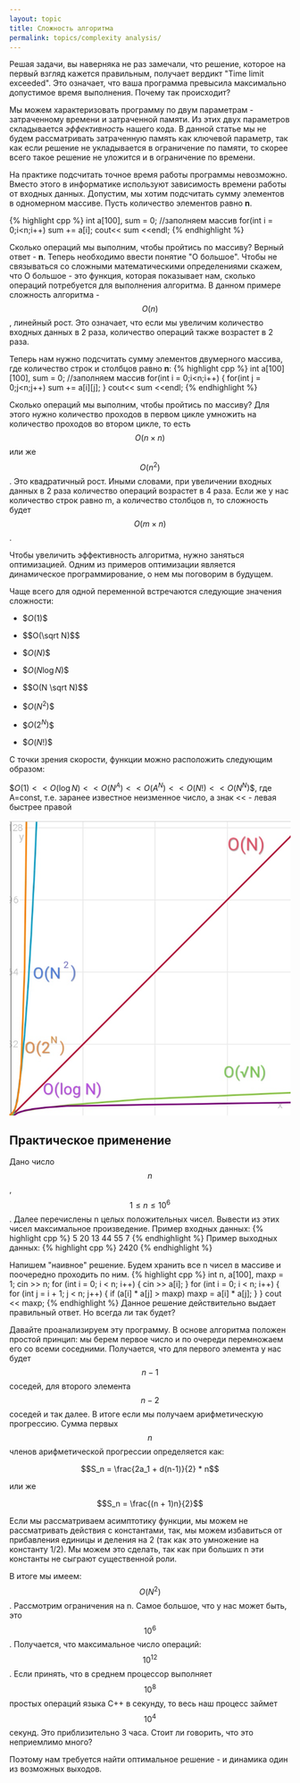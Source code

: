 ```yaml
---
layout: topic
title: Сложность алгоритма
permalink: topics/complexity analysis/
---
```


Решая задачи, вы наверняка не раз замечали, что решение, которое на первый взгляд кажется правильным, получает вердикт "Time limit exceeded". Это означает, что ваша программа превысила максимально допустимое время выполнения. Почему так происходит?

Мы можем характеризовать программу по двум параметрам - затраченному времени и затраченной памяти. Из этих двух параметров складывается *эффективность* нашего кода. В данной статье мы не будем рассматривать затраченную память как ключевой параметр, так как если решение не укладывается в ограничение по памяти, то скорее всего такое решение не уложится и в ограничение по времени.

На практике подсчитать точное время работы программы невозможно. Вместо этого в информатике используют зависимость времени работы от входных данных.
Допустим, мы хотим подсчитать сумму элементов в одномерном массиве. Пусть количество элементов равно **n**.

{% highlight cpp %}
int a[100], sum = 0;
//заполняем массив
for(int i = 0;i<n;i++)
sum += a[i];
cout<< sum <<endl;
{% endhighlight %}

Сколько операций мы выполним, чтобы пройтись по массиву? Верный ответ - **n**. Теперь необходимо ввести понятие "О большое". Чтобы  не связываться со сложными математическими определениями скажем, что О большое - это функция, которая показывает нам, сколько операций потребуется для выполнения алгоритма. В данном примере сложность алгоритма - $$ O(n) $$, линейный рост. Это означает, что если мы увеличим количество входных данных в 2 раза, количество операций также возрастет в 2 раза.

Теперь нам нужно подсчитать сумму элементов двумерного массива, где количество строк и столбцов равно **n**:
{% highlight cpp %}
int a[100][100], sum = 0;
//заполняем массив
for(int i = 0;i<n;i++)
{
 for(int j = 0;j<n;j++)
 sum += a[i][j];
}
cout<< sum <<endl;
{% endhighlight %}

Сколько операций мы выполним, чтобы пройтись по массиву? Для этого нужно количество проходов в первом цикле умножить на количество проходов во втором цикле, то есть $$ O(n×n) $$  или же $$ O(n^2) $$. Это квадратичный рост. Иными словами, при увеличении входных данных в 2 раза количество операций возрастет в 4 раза. Если же у нас количество строк равно m, а количество столбцов n, то сложность будет $$ O(m×n) $$.

Чтобы увеличить эффективность алгоритма, нужно заняться оптимизацией. Одним из примеров оптимизации является динамическое программирование, о нем мы поговорим в будущем.

Чаще всего для одной переменной встречаются следующие значения сложности:

- \$$O(1)$$

- \$$O(\sqrt N)$$

- \$$O(N)$$

- \$$O(N \log N)$$

- \$$O(N \sqrt N)$$

- \$$O(N^2)$$

- \$$O(2^N)$$

- \$$O(N!)$$

С точки зрения скорости, функции можно расположить следующим образом:

\$$O(1) << O(\log N) << O(N^A) << O(A^N) << O(N!) << O(N^N)$$, где A=const, т.е. заранее известное неизменное число, а знак << - левая быстрее правой

![Создание программ](IMG_20191021_195751.jpg)

## Практическое применение
Дано число $$n$$, $$1 \le n \le 10^6 $$. Далее перечислены n целых положительных чисел. Вывести из этих чисел максимальное произведение.
Пример входных данных:
{% highlight cpp %}
5
20 13 44 55 7
{% endhighlight %}
Пример выходных данных:
{% highlight cpp %}
2420
{% endhighlight %}

Напишем "наивное" решение. Будем хранить все n чисел в массиве и поочередно проходить по ним.
{% highlight cpp %}
int n, a[100], maxp = 1;
	cin >> n;
	for (int i = 0; i < n; i++)
	{
		cin >> a[i];
	}
	for (int i = 0; i < n; i++)
	{
		for (int j = i + 1; j < n; j++)
		{
			if (a[i] * a[j] > maxp)
				maxp = a[i] * a[j];
		}
	}
	cout << maxp;
{% endhighlight %}
Данное решение действительно выдает правильный ответ. Но всегда ли так будет?

Давайте проанализируем эту программу. В основе алгоритма положен простой принцип: мы берем первое число и по очереди перемножаем его со всеми соседними. Получается, что для первого элемента у нас будет $$n-1$$ соседей, для второго элемента $$n-2$$ соседей и так далее. В итоге если мы получаем арифметическую прогрессию. Сумма первых $$n$$ членов арифметической прогрессии определяется как:

$$S_n = \frac{2a_1 + d(n-1)}{2} * n$$

или же

$$S_n = \frac{(n + 1)n}{2}$$

Если мы рассматриваем асимптотику функции, мы можем не рассматривать действия с константами, так, мы можем избавиться от прибавления единицы и деления на 2 (так как это умножение на константу 1/2). Мы можем это сделать, так как при больших n эти константы не сыграют существенной роли.

В итоге мы имеем: $$ O(N^2) $$. Рассмотрим ограничения на n. Самое большое, что у нас может быть, это $$10^6$$. Получается, что максимальное число операций: $$10^{12}$$. Если принять, что в среднем процессор выполняет $$10^8$$ простых операций языка C++ в секунду, то весь наш процесс займет $$10^4$$ секунд. Это приблизительно 3 часа. Стоит ли говорить, что это неприемлимо много?

Поэтому нам требуется найти оптимальное решение - и динамика один из возможных выходов.
